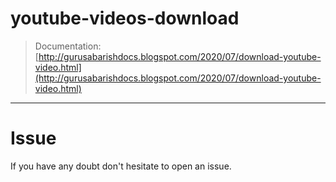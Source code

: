# youtube-videos-download
> Documentation: [http://gurusabarishdocs.blogspot.com/2020/07/download-youtube-video.html](http://gurusabarishdocs.blogspot.com/2020/07/download-youtube-video.html)
----
# Issue
If you have any doubt don't hesitate to open an issue.
